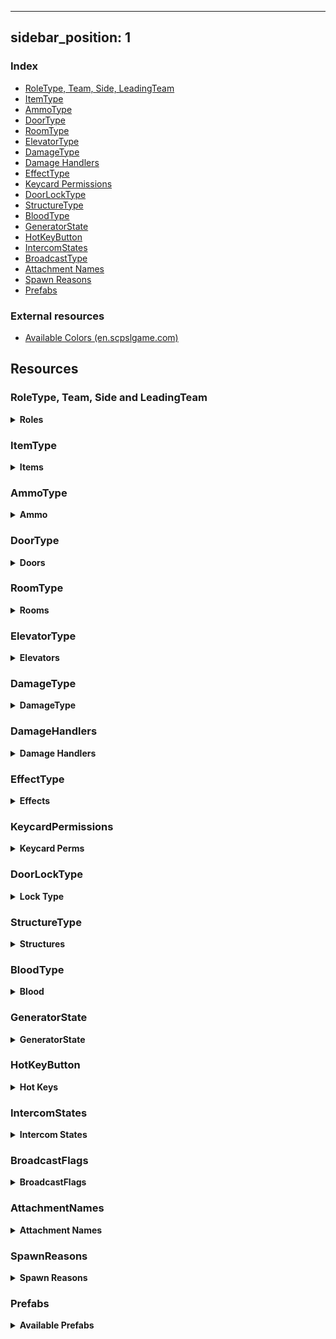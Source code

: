 
---
sidebar_position: 1
---

### Index

- [RoleType, Team, Side, LeadingTeam](#roletype-team-side-and-leadingteam)
- [ItemType](#itemtype)
- [AmmoType](#ammotype)
- [DoorType](#doortype)
- [RoomType](#roomtype)
- [ElevatorType](#elevatortype)
- [DamageType](#damagetype)
- [Damage Handlers](#damagehandlers)
- [EffectType](#effecttype)
- [Keycard Permissions](#keycardpermissions)
- [DoorLockType](#doorlocktype)
- [StructureType](#structuretype)
- [BloodType](#bloodtype)
- [GeneratorState](#generatorstate)
- [HotKeyButton](#hotkeybutton)
- [IntercomStates](#intercomstates)
- [BroadcastType](#broadcasttype)
- [Attachment Names](#attachmentnames)
- [Spawn Reasons](#spawnreasons)
- [Prefabs](#prefabs)

### External resources

- [Available Colors (en.scpslgame.com)](https://en.scpslgame.com/index.php/Docs:Permissions#Colors)

## Resources

### RoleType, Team, Side and LeadingTeam

<details><summary> <b>Roles</b></summary>

```md title="Latest Updated: 12.0.2.0"
| Id  | RoleTypeId     | Team | Side            | LeadingTeam     |
|-----|----------------|------|-----------------|-----------------|
-1 | None | Dead | None | Draw|
0 | Scp173 | SCPs | Scp | Anomalies|
1 | ClassD | ClassD | ChaosInsurgency | ChaosInsurgency|
2 | Spectator | Dead | None | Draw|
3 | Scp106 | SCPs | Scp | Anomalies|
4 | NtfSpecialist | FoundationForces | Mtf | FacilityForces|
5 | Scp049 | SCPs | Scp | Anomalies|
6 | Scientist | Scientists | Mtf | FacilityForces|
7 | Scp079 | SCPs | Scp | Anomalies|
8 | ChaosConscript | ChaosInsurgency | ChaosInsurgency | ChaosInsurgency|
9 | Scp096 | SCPs | Scp | Anomalies|
10 | Scp0492 | SCPs | Scp | Anomalies|
11 | NtfSergeant | FoundationForces | Mtf | FacilityForces|
12 | NtfCaptain | FoundationForces | Mtf | FacilityForces|
13 | NtfPrivate | FoundationForces | Mtf | FacilityForces|
14 | Tutorial | OtherAlive | Tutorial | Draw|
15 | FacilityGuard | FoundationForces | Mtf | FacilityForces|
16 | Scp939 | SCPs | Scp | Anomalies|
17 | CustomRole | Dead | None | Draw|
18 | ChaosRifleman | ChaosInsurgency | ChaosInsurgency | ChaosInsurgency|
19 | ChaosRepressor | ChaosInsurgency | ChaosInsurgency | ChaosInsurgency|
20 | ChaosMarauder | ChaosInsurgency | ChaosInsurgency | ChaosInsurgency|
21 | Overwatch | Dead | None | Draw|
22 | Filmmaker | Dead | None | Draw|
```

</details>

### ItemType

<details><summary> <b>Items</b></summary>

```md  title="Latest Updated: 12.0.2.0"
<Item>                        (<id>)
[-1] None 
[0] KeycardJanitor 
[1] KeycardScientist 
[2] KeycardResearchCoordinator 
[3] KeycardZoneManager 
[4] KeycardGuard 
[5] KeycardNTFOfficer 
[6] KeycardContainmentEngineer 
[7] KeycardNTFLieutenant 
[8] KeycardNTFCommander 
[9] KeycardFacilityManager 
[10] KeycardChaosInsurgency 
[11] KeycardO5 
[12] Radio 
[13] GunCOM15 
[14] Medkit 
[15] Flashlight 
[16] MicroHID 
[17] SCP500 
[18] SCP207 
[19] Ammo12gauge 
[20] GunE11SR 
[21] GunCrossvec 
[22] Ammo556x45 
[23] GunFSP9 
[24] GunLogicer 
[25] GrenadeHE 
[26] GrenadeFlash 
[27] Ammo44cal 
[28] Ammo762x39 
[29] Ammo9x19 
[30] GunCOM18 
[31] SCP018 
[32] SCP268 
[33] Adrenaline 
[34] Painkillers 
[35] Coin 
[36] ArmorLight 
[37] ArmorCombat 
[38] ArmorHeavy 
[39] GunRevolver 
[40] GunAK 
[41] GunShotgun 
[42] SCP330 
[43] SCP2176 
[44] SCP244a 
[45] SCP244b 
[46] SCP1853 
[47] ParticleDisruptor 
[48] GunCom45 
[49] SCP1576 
[50] Jailbird 
[51] AntiSCP207 
```

</details>


### AmmoType

<details><summary> <b>Ammo</b></summary>

```md title="Latest Updated: 7.0.0.0"
[0] None 
[1] Nato556 
[2] Nato762 
[3] Nato9 
[4] Ammo12Gauge 
[5] Ammo44Cal 
```

</details>

### DoorType

<details><summary> <b>Doors</b></summary>

```md title="Latest Updated: 7.0.0.0"
[0] UnknownDoor 
[1] Scp914Door 
[2] GR18Inner 
[3] Scp049Gate 
[4] Scp049Armory 
[5] Scp079First 
[6] Scp079Second 
[7] Scp096 
[8] Scp106Bottom 
[9] Scp106Primary 
[10] Scp106Secondary 
[11] Scp173Gate 
[12] Scp173Connector 
[13] Scp173Armory 
[14] Scp173Bottom 
[15] GR18Gate 
[16] Scp914Gate 
[17] Scp939Cryo 
[18] CheckpointLczA 
[19] CheckpointLczB 
[20] EntranceDoor 
[21] EscapePrimary 
[22] EscapeSecondary 
[23] ServersBottom 
[24] GateA 
[25] GateB 
[26] HczArmory 
[27] HeavyContainmentDoor 
[28] HID 
[29] HIDLeft 
[30] HIDRight 
[31] Intercom 
[32] LczArmory 
[33] LczCafe 
[34] LczWc 
[35] LightContainmentDoor 
[36] NukeArmory 
[37] NukeSurface 
[38] PrisonDoor 
[39] SurfaceGate 
[40] Scp330 
[41] Scp330Chamber 
[42] CheckpointGate 
[43] SurfaceDoor 
[44] CheckpointEzHczA 
[45] CheckpointEzHczB 
[46] UnknownGate 
[47] UnknownElevator 
[48] ElevatorGateA 
[49] ElevatorGateB 
[50] ElevatorNuke 
[51] ElevatorScp049 
[52] ElevatorLczA 
[53] ElevatorLczB 
[54] CheckpointArmoryA 
[55] CheckpointArmoryB 
[56] Airlock 
```

</details>



### RoomType

<details><summary> <b>Rooms</b></summary>

```md title="Latest Updated: 7.0.0.0"
[0] Unknown 
[1] LczArmory 
[2] LczCurve 
[3] LczStraight 
[4] Lcz012 
[5] Lcz914 
[6] LczCrossing 
[7] LczTCross 
[8] LczCafe 
[9] LczPlants 
[10] LczToilets 
[11] LczAirlock 
[12] Lcz173 
[13] LczClassDSpawn 
[14] LczCheckpointB 
[15] LczGlassBox 
[16] LczCheckpointA 
[17] Hcz079 
[18] HczEzCheckpointA 
[19] HczEzCheckpointB 
[20] HczArmory 
[21] Hcz939 
[22] HczHid 
[23] Hcz049 
[24] HczCrossing 
[25] Hcz106 
[26] HczNuke 
[27] HczTesla 
[28] HczServers 
[29] HczTCross 
[30] HczCurve 
[31] Hcz096 
[32] EzVent 
[33] EzIntercom 
[34] EzGateA 
[35] EzDownstairsPcs 
[36] EzCurve 
[37] EzPcs 
[38] EzCrossing 
[39] EzCollapsedTunnel 
[40] EzConference 
[41] EzStraight 
[42] EzCafeteria 
[43] EzUpstairsPcs 
[44] EzGateB 
[45] EzShelter 
[46] Pocket 
[47] Surface 
[48] HczStraight 
[49] EzTCross 
[50] Lcz330 
[51] EzCheckpointHallway 
[52] HczTestRoom 
[53] HczElevatorA 
[54] HczElevatorB 
```

</details>

### ElevatorType

<details><summary> <b>Elevators</b></summary>

```md title="Latest Updated: 7.0.0.0"
[0] Unknown 
[1] GateA 
[2] GateB 
[3] Nuke 
[4] Scp049 
[5] LczA 
[6] LczB 
```

</details>

### DamageType

<details><summary> <b>DamageType</b></summary>

```md title="Latest Updated: 7.0.0.0"
[0] Unknown 
[1] Falldown 
[2] Warhead 
[3] Decontamination 
[4] Asphyxiation 
[5] Poison 
[6] Bleeding 
[7] Firearm 
[8] MicroHid 
[9] Tesla 
[10] Scp 
[11] Explosion 
[12] Scp018 
[13] Scp207 
[14] Recontainment 
[15] Crushed 
[16] FemurBreaker 
[17] PocketDimension 
[18] FriendlyFireDetector 
[19] SeveredHands 
[20] Custom 
[21] Scp049 
[22] Scp096 
[23] Scp173 
[24] Scp939 
[25] Scp0492 
[26] Scp106 
[27] Crossvec 
[28] Logicer 
[29] Revolver 
[30] Shotgun 
[31] AK 
[32] Com15 
[33] Com18 
[34] Fsp9 
[35] E11Sr 
[36] Hypothermia 
[37] ParticleDisruptor 
[38] CardiacArrest 
[39] Com45 
[40] Jailbird 
```

</details>

### DamageHandlers

<details><summary> <b>Damage Handlers</b></summary>

```md title="Latest Updated: 05/08/2022"
All available DamageHandlers

+ Symbol ':' literally means "inherits from"
* In C#, inheritance is a process in which one object acquires all the properties and behaviors of its parent object automatically.

PlayerStatsSystem::DamageHandlerBase
PlayerStatsSystem::StandardDamageHandler : DamageHandlerBase
PlayerStatsSystem::AttackerDamageHandler : StandardDamageHandler
PlayerStatsSystem::CustomReasonDamageHandler : StandardDamageHandler
PlayerStatsSystem::UniversalDamageHandler : StandardDamageHandler
PlayerStatsSystem::WarheadDamageHandler : StandardDamageHandler
PlayerStatsSystem::RecontainmentDamageHandler : AttackerDamageHandler
PlayerStatsSystem::FirearmDamageHandler : AttackerDamageHandler
PlayerStatsSystem::ScpDamageHandler : AttackerDamageHandler
PlayerStatsSystem::Scp096DamageHandler : AttackerDamageHandler
PlayerStatsSystem::MicroHidDamageHandler : AttackerDamageHandler
PlayerStatsSystem::ExplosionDamageHandler : AttackerDamageHandler
PlayerStatsSystem::Scp018DamageHandler : AttackerDamageHandler
```

</details>

### EffectType

<details><summary> <b>Effects</b></summary>

```md title="Latest Updated: 7.0.0.0"
[0] AmnesiaItems 
[1] AmnesiaVision 
[2] Asphyxiated 
[3] Bleeding 
[4] Blinded 
[5] Burned 
[6] Concussed 
[7] Corroding 
[8] Deafened 
[9] Decontaminating 
[10] Disabled 
[11] Ensnared 
[12] Exhausted 
[13] Flashed 
[14] Hemorrhage 
[15] Invigorated 
[16] BodyshotReduction 
[17] Poisoned 
[18] Scp207 
[19] Invisible 
[20] SinkHole 
[21] DamageReduction 
[22] MovementBoost 
[23] RainbowTaste 
[24] SeveredHands 
[25] Stained 
[26] Vitality 
[27] Hypothermia 
[28] Scp1853 
[29] CardiacArrest 
[30] InsufficientLighting 
[31] SoundtrackMute 
[32] SpawnProtected 
[33] Traumatized 
[34] AntiScp207 
[35] Scanned 
```

</details>

### KeycardPermissions

<details><summary> <b>Keycard Perms</b></summary>

```md title="Latest Updated: 7.0.0.0"
[0] None 
[1] Checkpoints 
[2] ExitGates 
[4] Intercom 
[8] AlphaWarhead 
[16] ContainmentLevelOne 
[32] ContainmentLevelTwo 
[64] ContainmentLevelThree 
[128] ArmoryLevelOne 
[256] ArmoryLevelTwo 
[512] ArmoryLevelThree 
[1024] ScpOverride 
```

</details>

### DoorLockType

<details><summary> <b>Lock Type</b></summary>

```md title="Latest Updated: 7.0.0.0"
[0] None 
[1] Regular079 
[2] Lockdown079 
[4] Warhead 
[8] AdminCommand 
[16] DecontLockdown 
[32] DecontEvacuate 
[64] SpecialDoorFeature 
[128] NoPower 
[256] Isolation 
[512] Lockdown2176 
```

</details>

### StructureType

<details><summary> <b>Structures</b></summary>

```md title="Latest Updated: 12.0.2.0"
[0] StandardLocker 
[1] LargeGunLocker 
[2] ScpPedestal 
[3] Scp079Generator 
[4] SmallWallCabinet 
[5] Workstation 
```

</details>

### BloodType

<details><summary> <b>Blood</b></summary>

```md title="Latest Updated: 7.0.0.0"
[0] Default 
[1] Scp106 
[2] Spreaded 
[3] Faded 
```

</details>

### GeneratorState

<details><summary> <b>GeneratorState</b></summary>

```md title="Latest Updated: 7.0.0.0"
[1] None 
[2] Unlocked 
[4] Open 
[8] Activating 
[16] Engaged 
```

</details>

### HotKeyButton

<details><summary> <b>Hot Keys</b></summary>

```md title="Latest Updated: 7.0.0.0"
[0] Keycard 
[1] PrimaryFirearm 
[2] SecondaryFirearm 
[3] Medical 
[4] Grenade 
```

</details>

### IntercomStates

<details><summary> <b>Intercom States</b></summary>

```md title="Latest Updated: 12.0.2.0"
[0] Ready 
[1] Starting 
[2] InUse 
[3] Cooldown 
[4] NotFound 
```

</details>

### BroadcastFlags

<details><summary> <b>BroadcastFlags</b></summary>

```md title="Latest Updated: 12.0.2.0"
[0] Normal 
[1] Truncated 
[2] AdminChat 
```

</details>



### AttachmentNames

<details><summary> <b>Attachment Names</b></summary>

```md title="Latest Updated: 7.0.0.0"
[0] None 
[1] IronSights 
[2] DotSight 
[3] HoloSight 
[4] NightVisionSight 
[5] AmmoSight 
[6] ScopeSight 
[7] StandardStock 
[8] ExtendedStock 
[9] RetractedStock 
[10] LightweightStock 
[11] HeavyStock 
[12] RecoilReducingStock 
[13] Foregrip 
[14] Laser 
[15] Flashlight 
[16] AmmoCounter 
[17] StandardBarrel 
[18] ExtendedBarrel 
[19] SoundSuppressor 
[20] FlashHider 
[21] MuzzleBrake 
[22] MuzzleBooster 
[23] StandardMagFMJ 
[24] StandardMagAP 
[25] StandardMagJHP 
[26] ExtendedMagFMJ 
[27] ExtendedMagAP 
[28] ExtendedMagJHP 
[29] DrumMagFMJ 
[30] DrumMagAP 
[31] DrumMagJHP 
[32] LowcapMagFMJ 
[33] LowcapMagAP 
[34] LowcapMagJHP 
[35] CylinderMag4 
[36] CylinderMag6 
[37] CylinderMag8 
[38] CarbineBody 
[39] RifleBody 
[40] ShortBarrel 
[41] ShotgunChoke 
[42] ShotgunExtendedBarrel 
[43] NoRifleStock 
[44] ShotgunSingleShot 
[45] ShotgunDoubleShot 
```

</details>

### SpawnReasons

<details><summary> <b>Spawn Reasons</b></summary>

```md title="Latest Updated: 7.0.0.0"
[0] None 
[1] RoundStart 
[2] LateJoin 
[3] Respawn 
[4] Died 
[5] Escaped 
[6] Revived 
[7] ForceClass 
[8] Destroyed 
```

</details>

### Prefabs

<details><summary> <b>Available Prefabs</b></summary>

```md title="Latest Updated: 02/13/2022"
Guid                                 | Name

43658aa2-f339-6044-eb2b-937db0c2c4bd | Player  
5bfd1bbe-10a4-e184-4a2e-381314b3380c | PlaybackLobby  
9a77040d-663e-8a14-a8a2-297249bce483 | Pickup  
307eb9b0-d080-9dc4-78e6-673847876412 | Work Station  
0b58d568-fcd7-5384-abce-593a7931d65d | SCP-173_Ragdoll  
f602bb4b-88de-d554-5976-5c2e18af4479 | Ragdoll_1  
ea314e24-bddd-5264-5b08-dadd1bcfa75e | SCP-106_Ragdoll  
2b0290fb-6764-8f44-48ab-9294fe063c8f | Ragdoll_4  
05488a04-eda9-a724-18c9-bf2edbe23031 | Ragdoll_6  
e12d94d4-66ef-c734-2af0-aef522db57cb | Ragdoll_7  
9d7cf7ef-eec0-ece4-196c-4fd2c3cfd03a | Ragdoll_8  
e53f7b09-ad63-f924-6a96-0be4381af7f0 | SCP-096_Ragdoll  
be41bb5a-3b5f-bc84-4ad4-d4e24dfa168f | Ragdoll_10  
c87cf6f7-fc36-f144-6ae5-727c8c8f4b9b | Ragdoll_14  
b8d25875-6346-0314-68a9-7d1b7ec71167 | SCP-939-53_Ragdoll  
d2e872e1-1133-0984-186d-d3cdc686883f | SCP-939-89_Ragdoll  
c69da0e5-a829-6a04-c8d9-f404a1073cfe | Grenade Flash  
8063e113-c1f1-1514-7bc5-840ea8ee5f01 | Grenade Frag  
38f8296e-fcf4-44f4-491b-b5dc69b8125b | Grenade SCP-018  
33f5e0b4-fb1c-0134-493f-5d7aec09dc38 | EZ BreakableDoor  
5fbbe939-51c2-ef74-a9ed-bc0abfefa132 | HCZ BreakableDoor  
b82d6236-b9f5-33d4-e8ee-8ee33fba6edd | LCZ BreakableDoor  
3353122b-0ba2-5d14-fa64-886c45425967 | sportTargetPrefab  
422b08ed-0bc0-6cb4-7a7f-81dd37c430c0 | dboyTargetPrefab  
4f03f7fa-f417-ae84-382b-962c31614d1a | binaryTargetPrefab  
a0e7ee93-b802-e5a4-38bd-95e27cc133ea | TantrumObj  
43c40e13-5a2a-b3a4-9ba8-29c7002cedaf | Tutorial_Ragdoll  
bf9a7ae6-aaea-0174-d807-e0d4adb1c524 | PrimitiveObjectToy  
6996edbf-2adf-a5b4-e8ce-e089cf9710ae | LightSourceToy  
19b3629a-3298-8324-0ad0-e841def23244 | RegularKeycardPickup  
ef69975c-5a03-b9c4-fa26-0b6145b05824 | ChaosKeycardPickup  
8359dd57-d964-98c4-5871-586da0d50878 | RadioPickup  
52f9fa65-832f-b0f4-ab15-0ac33a45b853 | Com15Pickup  
06361fcf-1355-ea54-7a0b-d7a29244eae9 | MedkitPickup  
9902569b-0bc8-cf74-b814-a69789ed8c5a | FlashlightPickup  
35f6c267-d9b6-f5a4-4a87-5523b7424052 | MicroHidPickup  
30d95cc3-8b1f-bd14-4b66-f7350cf3bae9 | SCP500Pickup  
46572711-4d8b-f8a4-2a81-b1ca2ff15b5d | SCP207Pickup  
e7588f50-a788-bd44-89bf-f9dae4ab2071 | Ammo12gaPickup  
9958e2c0-668f-9f14-c9ed-1cd97281f3d3 | E11SRPickup  
7a39d145-d2d1-5724-7ad5-660cbe2f5757 | CrossvecPickup  
0282bdfe-9880-d284-1807-2d4e11fc540d | Ammo556mmPickup  
d32145e1-e7d9-d674-fbaa-078247910c49 | Fsp9Pickup  
4ce1ab59-83ff-aa14-db7a-65e79c48cf8e | LogicerPickup  
3f98e495-a544-11b4-dbc3-a03797786f52 | HegPickup  
6e4bfac7-e1c9-9af4-9a76-c025cc8bbb37 | FlashbangPickup  
8627c2a9-e397-2164-08dd-97f9fddab207 | Ammo44calPickup  
ecba736b-7b69-0f14-ea94-7c9067dc7ea8 | Ammo762mmPickup  
89a36c3a-be6b-5914-7b75-1287c79f19dc | Ammo9mmPickup  
2a12ef7e-b39d-ed34-6979-571e541231b1 | Com18Pickup  
a1d0c7dd-6523-8a34-3b4a-5124f47b93dd | Scp018Projectile  
6fbfc036-04fb-1f94-7af0-1335064c0198 | SCP268Pickup  
9695f1b9-46d6-7054-c9af-a35a4fefafe1 | AdrenalinePrefab  
9925eed6-900f-7444-880f-393468fa1a63 | PainkillersPickup  
522f199f-ce6f-5814-9a67-f0191d0110a9 | CoinPickup  
51703b4d-a309-11c4-8af7-bdb8d95214c0 | Light Armor Pickup  
02e10b6d-9d4d-ed14-2b8b-f5219522da77 | Combat Armor Pickup  
19d03dd5-b491-acc4-ea16-be8ad5a33783 | Heavy Armor Pickup  
635a3623-281c-e5c4-297d-7f07cd6a0eef | RevolverPickup  
1821b416-953c-98f4-c9b8-09d2c192b8b1 | AkPickup  
d6abff39-0c5c-1804-58de-ac4478538837 | ShotgunPickup  
65141804-5071-27e4-c8c0-23c547ce629c | Scp330Pickup  
830e7527-1f40-d0d4-3a3e-ff49f5a6176c | Scp2176Projectile  
2401ec76-dce3-cf34-b858-7a9c7dc83b0b | SCP244APickup Variant  
39825db8-2df8-eed4-caa5-a4c334c669a0 | SCP244BPickup Variant  
68f13209-e652-6024-2b89-0f75fb88a998 | Scp268PedestalStructure Variant  
17054030-9461-d104-5b92-9456c9eb0ab7 | Scp207PedestalStructure Variant  
f4149b66-c503-87a4-0b93-aabfe7c352da | Scp500PedestalStructure Variant  
a149d3eb-11bd-de24-f9dd-57187f5771ef | Scp018PedestalStructure Variant  
5ad5dc6d-7bc5-3154-8b1a-3598b96e0d5b | LargeGunLockerStructure  
850f84ad-e273-1824-8885-11ae5e01e2f4 | RifleRackStructure  
d54bead1-286f-3004-facd-74482a872ad8 | MiscLocker  
daf3ccde-4392-c0e4-882d-b7002185c6b8 | GeneratorStructure  
ad8a455f-062d-dea4-5b47-ac9217d4c58b | Spawnable Work Station Structure  
5b227bd2-1ed2-8fc4-2aa1-4856d7cb7472 | RegularMedkitStructure  
db602577-8d4f-97b4-890b-8c893bfcd553 | AdrenalineMedkitStructure  
fff1c10c-a719-bea4-d95c-3e262ed03ab2 | Scp2176PedestalStructure Variant  
53cd67d2-995b-3374-4892-4190ffd48ee9 | HegProjectile  
2a6e5abb-7999-b8d4-a926-310e3e9e2a13 | FlashbangProjectile
```

</details>

